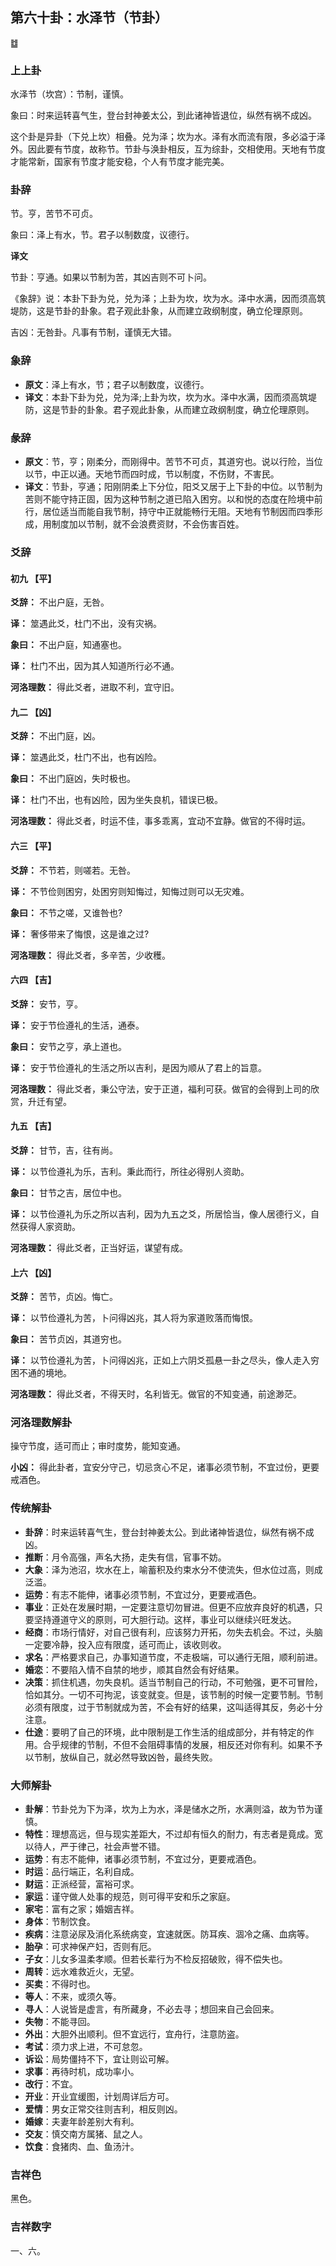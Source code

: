## 第六十卦：水泽节（节卦）

<div class="hexagrams">䷻</div>

### 上上卦

水泽节（坎宫）：节制，谨慎。

象曰：时来运转喜气生，登台封神姜太公，到此诸神皆退位，纵然有祸不成凶。

这个卦是异卦（下兑上坎）相叠。兑为泽；坎为水。泽有水而流有限，多必溢于泽外。因此要有节度，故称节。节卦与涣卦相反，互为综卦，交相使用。天地有节度才能常新，国家有节度才能安稳，个人有节度才能完美。

### 卦辞

节。亨，苦节不可贞。

象曰：泽上有水，节。君子以制数度，议德行。

**译文**

节卦：亨通。如果以节制为苦，其凶吉则不可卜问。

《象辞》说：本卦下卦为兑，兑为泽；上卦为坎，坎为水。泽中水满，因而须高筑堤防，这是节卦的卦象。君子观此卦象，从而建立政纲制度，确立伦理原则。

吉凶：无咎卦。凡事有节制，谨慎无大错。

### 象辞

- **原文**：泽上有水，节；君子以制数度，议德行。
- **译文**：本卦下卦为兑，兑为泽;上卦为坎，坎为水。泽中水满，因而须高筑堤防，这是节卦的卦象。君子观此卦象，从而建立政纲制度，确立伦理原则。

### 彖辞

- **原文**：节，亨；刚柔分，而刚得中。苦节不可贞，其道穷也。说以行险，当位以节，中正以通。天地节而四时成，节以制度，不伤财，不害民。
- **译文**：节卦，亨通；阳刚阴柔上下分位，阳爻又居于上下卦的中位。以节制为苦则不能守持正固，因为这种节制之道已陷入困穷。以和悦的态度在险境中前行，居位适当而能自我节制，持守中正就能畅行无阻。天地有节制因而四季形成，用制度加以节制，就不会浪费资财，不会伤害百姓。

### 爻辞

#### 初九 【平】

**爻辞：** 不出户庭，无咎。

**译：** 筮遇此爻，杜门不出，没有灾祸。

**象曰：** 不出户庭，知通塞也。

**译：** 杜门不出，因为其人知道所行必不通。

**河洛理数：** 得此爻者，进取不利，宜守旧。

#### 九二 【凶】

**爻辞：** 不出门庭，凶。

**译：** 筮遇此爻，杜门不出，也有凶险。

**象曰：** 不出门庭凶，失时极也。

**译：** 杜门不出，也有凶险，因为坐失良机，错误已极。

**河洛理数：** 得此爻者，时运不佳，事多乖离，宜动不宜静。做官的不得时运。

#### 六三 【平】

**爻辞：** 不节若，则嗟若。无咎。

**译：** 不节俭则困穷，处困穷则知悔过，知悔过则可以无灾难。

**象曰：** 不节之嗟，又谁咎也?

**译：** 奢侈带来了悔恨，这是谁之过?

**河洛理数：** 得此爻者，多辛苦，少收穫。

#### 六四 【吉】

**爻辞：** 安节，亨。

**译：** 安于节俭遵礼的生活，通泰。

**象曰：** 安节之亨，承上道也。

**译：** 安于节俭遵礼的生活之所以吉利，是因为顺从了君上的旨意。

**河洛理数：** 得此爻者，秉公守法，安于正道，福利可获。做官的会得到上司的欣赏，升迁有望。

#### 九五 【吉】

**爻辞：** 甘节，吉，往有尚。

**译：** 以节俭遵礼为乐，吉利。秉此而行，所往必得别人资助。

**象曰：** 甘节之吉，居位中也。

**译：** 以节俭遵礼为乐之所以吉利，因为九五之爻，所居恰当，像人居德行义，自然获得人家资助。

**河洛理数：** 得此爻者，正当好运，谋望有成。

#### 上六 【凶】

**爻辞：** 苦节，贞凶。悔亡。

**译：** 以节俭遵礼为苦，卜问得凶兆，其人将为家道败落而悔恨。

**象曰：** 苦节贞凶，其道穷也。

**译：** 以节俭遵礼为苦，卜问得凶兆，正如上六阴爻孤悬一卦之尽头，像人走入穷困不通的境地。

**河洛理数：** 得此爻者，不得天时，名利皆无。做官的不知变通，前途渺茫。

### 河洛理数解卦

操守节度，适可而止；审时度势，能知变通。

**小凶：** 得此卦者，宜安分守己，切忌贪心不足，诸事必须节制，不宜过份，更要戒酒色。

### 传统解卦

- **卦辞**：时来运转喜气生，登台封神姜太公。到此诸神皆退位，纵然有祸不成凶。 
- **推断**：月令高强，声名大扬，走失有信，官事不妨。
- **大象**：泽为池沼，坎水在上，喻蓄积及约束水分不使流失，但水位过高，则成泛滥。
- **运势**：有志不能伸，诸事必须节制，不宜过分，更要戒酒色。
- **事业**：正处在发展时期，一定要注意切勿冒进。但更不应放弃良好的机遇，只要坚持遵道守义的原则，可大胆行动。这样，事业可以继续兴旺发达。
- **经商**：市场行情好，对自己很有利，应该努力开拓，勿失去机会。不过，头脑一定要冷静，投入应有限度，适可而止，该收则收。
- **求名**：严格要求自己，办事知道节度，不走极端，可以通行无阻，顺利前进。
- **婚恋**：不要陷入情不自禁的地步，顺其自然会有好结果。
- **决策**：抓住机遇，勿失良机。适当节制自己的行动，不可勉强，更不可冒险，恰如其分。一切不可拘泥，该变就变。但是，该节制的时候一定要节制。节制必须有限度，过于节制就成为苦，不会有好的结果，这叫适得其反，务必十分注意。
- **仕途**：要明了自己的环境，此中限制是工作生活的组成部分，并有特定的作用。合乎规律的节制，不但不会阻碍事情的发展，相反还对你有利。如果不予以节制，放纵自己，就必然导致凶咎，最终失败。

### 大师解卦

- **卦解**：节卦兑为下为泽，坎为上为水，泽是储水之所，水满则溢，故为节为谨慎。
- **特性**：理想高远，但与现实差距大，不过却有恒久的耐力，有志者是竟成。宽以待人，严于律己，社会声誉不错。
- **运势**：有志不能伸，诸事必须节制，不宜过分，更要戒酒色。
- **时运**：品行端正，名利自成。
- **财运**：正派经营，富裕可求。
- **家运**：谨守做人处事的规范，则可得平安和乐之家庭。
- **家宅**：富有之家；婚姻吉祥。
- **身体**：节制饮食。
- **疾病**：注意泌尿及消化系统病变，宜速就医。防耳疾、涸冷之痛、血病等。
- **胎孕**：可求神保产妇，否则有厄。
- **子女**：儿女多温柔孝顺。但若长辈行为不检反招破败，得不偿失也。
- **周转**：远水难救近火，无望。
- **买卖**：不得时也。
- **等人**：不来，或须久等。
- **寻人**：人说皆是虚言，有所藏身，不必去寻；想回来自己会回来。
- **失物**：不能寻回。
- **外出**：大胆外出顺利。但不宜远行，宜舟行，注意防盗。
- **考试**：须力求上进，不可怠忽。
- **诉讼**：局势僵持不下，宜让则讼可解。
- **求事**：再待时机，成功率小。
- **改行**：不宜。
- **开业**：开业宜缓图，计划周详后方可。
- **爱情**：男女正常交往则吉利，相反则凶。 
- **婚嫁**：夫妻年龄差别大有利。
- **交友**：慎交南方属猪、鼠之人。
- **饮食**：食猪肉、血、鱼汤汁。

### 吉祥色

黑色。

### 吉祥数字

一、六。





